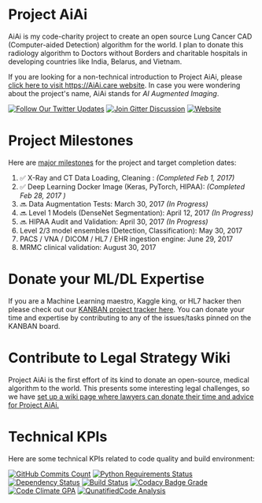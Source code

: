 # Project AiAi

AiAi is my code-charity project to create an open source Lung Cancer CAD (Computer-aided Detection) algorithm for the world. I plan to donate this radiology algorithm to Doctors without Borders and charitable hospitals in developing countries like India, Belarus, and Vietnam.

If you are looking for a non-technical introduction to Project AiAi, please [click here to visit https://AiAi.care website](https://AiAi.care).  In case you were wondering about the project's name, AiAi stands for _AI Augmented Imaging_.


[![Follow Our Twitter Updates](https://img.shields.io/twitter/follow/AiAiHealthcare.svg?style=social&label=Follow&maxAge=3600)](https://twitter.com/AiAiHealthcare/) 
[![Join Gitter Discussion](https://img.shields.io/gitter/room/AiAi-care/Lobby.svg?maxAge=3600)](https://gitter.im/AiAi-care/Lobby) 
[![Website](https://img.shields.io/website-up-down-green-red/https/AiAi.care.svg?maxAge=3600)](https://AiAi.care/) 


# Project Milestones 
Here are [major milestones](https://github.com/AiAiHealthcare/ProjectAiAi/milestones) for the project and target completion dates:

1. :white_check_mark: X-Ray and CT Data Loading, Cleaning : _(Completed Feb 1, 2017)_
1. :white_check_mark: Deep Learning Docker Image (Keras, PyTorch, HIPAA): _(Completed Feb 28, 2017 )_
1. :soon: Data Augmentation Tests: March 30, 2017 _(In Progress)_
1. :soon: Level 1 Models (DenseNet Segmentation): April 12, 2017 _(In Progress)_
1. :soon: HIPAA Audit and Validation: April 30, 2017 _(In Progress)_
1. Level 2/3 model ensembles (Detection, Classification): May 30, 2017
1. PACS / VNA / DICOM / HL7 / EHR ingestion engine: June 29, 2017
1. MRMC clinical validation: August 30, 2017


# Donate your ML/DL Expertise

If you are a Machine Learning maestro, Kaggle king, or HL7 hacker then please check out our [KANBAN project tracker here](https://github.com/AiAiHealthcare/ProjectAiAi/projects/1?fullscreen=true). You can donate your time and expertise by contributing to any of the issues/tasks pinned on the KANBAN board.


# Contribute to Legal Strategy Wiki

Project AiAi is the first effort of its kind to donate an open-source, medical algorithm to the world.  This presents some interesting legal challenges, so we have [set up a wiki page where lawyers can donate their time and advice for Project AiAi.](https://github.com/AiAiHealthcare/ProjectAiAi/wiki)


# Technical KPIs

Here are some technical KPIs related to code quality and build environment:

[![GitHub Commits Count](https://img.shields.io/github/commits-since/AiAiHealthcare/ProjectAiAi/0.0.svg?maxAge=3600&label=Github%20Commits)](https://github.com/AiAiHealthcare/ProjectAiAi/graphs/punch-card)
[![Python Requirements Status](https://requires.io/github/AiAiHealthcare/ProjectAiAi/requirements.svg?branch=master&?maxAge=3600)](https://requires.io/github/AiAiHealthcare/ProjectAiAi/requirements/?branch=master)
[![Dependency Status](https://www.versioneye.com/user/projects/57df3671037c2000475cd3f5/badge.svg?maxAge=3600)](https://www.versioneye.com/user/projects/57df3671037c2000475cd3f5)
[![Build Status](https://travis-ci.org/AiAiHealthcare/ProjectAiAi.svg?branch=master&maxAge=3600)](https://travis-ci.org/AiAiHealthcare/ProjectAiAi)
[![Codacy Badge Grade](https://api.codacy.com/project/badge/Grade/88fa8a9493a24c0b94d3151eccf8f567?maxAge=3600)](https://www.codacy.com/app/AiAi/ProjectAiAi)
[![Code Climate GPA](https://codeclimate.com/github/AiAiHealthcare/ProjectAiAi/badges/gpa.svg?maxAge=3600)](https://codeclimate.com/github/AiAiHealthcare/ProjectAiAi)
[![QunatifiedCode Analysis](https://www.quantifiedcode.com/api/v1/project/f51e578e39ba490782e3ac41f869f871/badge.svg?maxAge=3600)](https://www.quantifiedcode.com/app/project/f51e578e39ba490782e3ac41f869f871)
